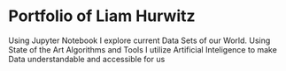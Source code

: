 # Portfolio of Liam Hurwitz

Using Jupyter Notebook I explore current Data Sets of our World. Using State of the Art Algorithms and Tools I utilize Artificial Inteligence to make Data understandable and accessible for us
